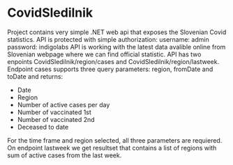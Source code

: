 # CovidSledilnik
Project contains very simple .NET web api that exposes the Slovenian Covid statistics.
API is protected with simple authorization:
username: admin
password: indigolabs
API is working with the latest data avalible online from Slovenian webpage where we can find official statistic.
API has two enpoints CovidSledilnik/region/cases and CovidSledilnik/region/lastweek.
Endpoint cases supports three query parameters: region, fromDate and toDate and returns:
- Date
- Region
- Number of active cases per day
- Number of vaccinated 1st
- Number of vaccinated 2nd
- Deceased to date

For the time frame and region selected, all three parameters are requiered.
On endpoint lastweek we get resultset that contains a list of regions with sum of active cases from the last week.
